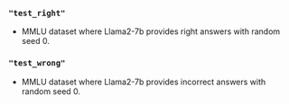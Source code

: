 ### `"test_right"`
- MMLU dataset where Llama2-7b provides right answers with random seed 0.

### `"test_wrong"`
- MMLU dataset where Llama2-7b provides incorrect answers with random seed 0.

